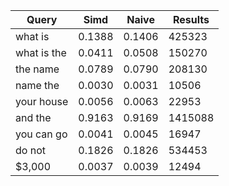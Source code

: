 Query             | Simd    | Naive  | Results
------------------| --------| -------| -------
what is | 0.1388 | 0.1406 | 425323
what is the | 0.0411 | 0.0508 | 150270
the name | 0.0789 | 0.0790 | 208130
name the | 0.0030 | 0.0031 | 10506
your house | 0.0056 | 0.0063 | 22953
and the | 0.9163 | 0.9169 | 1415088
you can go | 0.0041 | 0.0045 | 16947
do not | 0.1826 | 0.1826 | 534453
$3,000 | 0.0037 | 0.0039 | 12494
